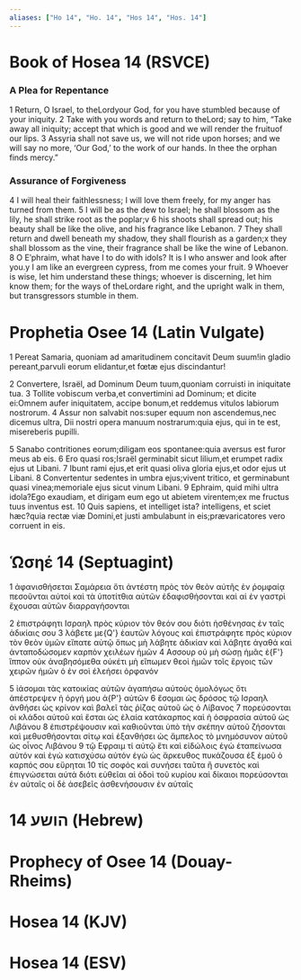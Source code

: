 ```yaml
---
aliases: ["Ho 14", "Ho. 14", "Hos 14", "Hos. 14"]
---
```



# Book of Hosea 14 (RSVCE)

### A Plea for Repentance
1 Return, O Israel, to theLordyour God, for you have stumbled because of your iniquity.
2 Take with you words and return to theLord; say to him, “Take away all iniquity; accept that which is good and we will render the fruituof our lips.
3 Assyria shall not save us, we will not ride upon horses; and we will say no more, ‘Our God,’ to the work of our hands. In thee the orphan finds mercy.”
### Assurance of Forgiveness
4 I will heal their faithlessness; I will love them freely, for my anger has turned from them.
5 I will be as the dew to Israel; he shall blossom as the lily, he shall strike root as the poplar;v
6 his shoots shall spread out; his beauty shall be like the olive, and his fragrance like Lebanon.
7 They shall return and dwell beneath my shadow, they shall flourish as a garden;x they shall blossom as the vine, their fragrance shall be like the wine of Lebanon.
8 O Eʹphraim, what have I to do with idols? It is I who answer and look after you.y I am like an evergreen cypress, from me comes your fruit.
9 Whoever is wise, let him understand these things; whoever is discerning, let him know them; for the ways of theLordare right, and the upright walk in them, but transgressors stumble in them.


# Prophetia Osee 14 (Latin Vulgate)

1 Pereat Samaria, quoniam ad amaritudinem concitavit Deum suum!in gladio pereant,parvuli eorum elidantur,et fœtæ ejus discindantur!

2 Convertere, Israël, ad Dominum Deum tuum,quoniam corruisti in iniquitate tua.
3 Tollite vobiscum verba,et convertimini ad Dominum; et dicite ei:Omnem aufer iniquitatem, accipe bonum,et reddemus vitulos labiorum nostrorum.
4 Assur non salvabit nos:super equum non ascendemus,nec dicemus ultra, Dii nostri opera manuum nostrarum:quia ejus, qui in te est, misereberis pupilli.

5 Sanabo contritiones eorum;diligam eos spontanee:quia aversus est furor meus ab eis.
6 Ero quasi ros;Israël germinabit sicut lilium,et erumpet radix ejus ut Libani.
7 Ibunt rami ejus,et erit quasi oliva gloria ejus,et odor ejus ut Libani.
8 Convertentur sedentes in umbra ejus;vivent tritico, et germinabunt quasi vinea;memoriale ejus sicut vinum Libani.
9 Ephraim, quid mihi ultra idola?Ego exaudiam, et dirigam eum ego ut abietem virentem;ex me fructus tuus inventus est.
10 Quis sapiens, et intelliget ista? intelligens, et sciet hæc?quia rectæ viæ Domini,et justi ambulabunt in eis;prævaricatores vero corruent in eis.


# Ὡσηέ 14 (Septuagint)

1 ἀφανισθήσεται Σαμάρεια ὅτι ἀντέστη πρὸς τὸν θεὸν αὐτῆς ἐν ῥομφαίᾳ πεσοῦνται αὐτοί καὶ τὰ ὑποτίτθια αὐτῶν ἐδαφισθήσονται καὶ αἱ ἐν γαστρὶ ἔχουσαι αὐτῶν διαρραγήσονται

2 ἐπιστράφητι Ισραηλ πρὸς κύριον τὸν θεόν σου διότι ἠσθένησας ἐν ταῖς ἀδικίαις σου
3 λάβετε με{Q'} ἑαυτῶν λόγους καὶ ἐπιστράφητε πρὸς κύριον τὸν θεὸν ὑμῶν εἴπατε αὐτῷ ὅπως μὴ λάβητε ἀδικίαν καὶ λάβητε ἀγαθά καὶ ἀνταποδώσομεν καρπὸν χειλέων ἡμῶν
4 Ασσουρ οὐ μὴ σώσῃ ἡμᾶς ἐ{F'} ἵππον οὐκ ἀναβησόμεθα οὐκέτι μὴ εἴπωμεν θεοὶ ἡμῶν τοῖς ἔργοις τῶν χειρῶν ἡμῶν ὁ ἐν σοὶ ἐλεήσει ὀρφανόν

5 ἰάσομαι τὰς κατοικίας αὐτῶν ἀγαπήσω αὐτοὺς ὁμολόγως ὅτι ἀπέστρεψεν ἡ ὀργή μου ἀ{P'} αὐτῶν
6 ἔσομαι ὡς δρόσος τῷ Ισραηλ ἀνθήσει ὡς κρίνον καὶ βαλεῖ τὰς ῥίζας αὐτοῦ ὡς ὁ Λίβανος
7 πορεύσονται οἱ κλάδοι αὐτοῦ καὶ ἔσται ὡς ἐλαία κατάκαρπος καὶ ἡ ὀσφρασία αὐτοῦ ὡς Λιβάνου
8 ἐπιστρέψουσιν καὶ καθιοῦνται ὑπὸ τὴν σκέπην αὐτοῦ ζήσονται καὶ μεθυσθήσονται σίτῳ καὶ ἐξανθήσει ὡς ἄμπελος τὸ μνημόσυνον αὐτοῦ ὡς οἶνος Λιβάνου
9 τῷ Εφραιμ τί αὐτῷ ἔτι καὶ εἰδώλοις ἐγὼ ἐταπείνωσα αὐτόν καὶ ἐγὼ κατισχύσω αὐτόν ἐγὼ ὡς ἄρκευθος πυκάζουσα ἐξ ἐμοῦ ὁ καρπός σου εὕρηται
10 τίς σοφὸς καὶ συνήσει ταῦτα ἢ συνετὸς καὶ ἐπιγνώσεται αὐτά διότι εὐθεῖαι αἱ ὁδοὶ τοῦ κυρίου καὶ δίκαιοι πορεύσονται ἐν αὐταῖς οἱ δὲ ἀσεβεῖς ἀσθενήσουσιν ἐν αὐταῖς


# 14 הושע (Hebrew)


# Prophecy of Osee 14 (Douay-Rheims)


# Hosea 14 (KJV)


# Hosea 14 (ESV)

